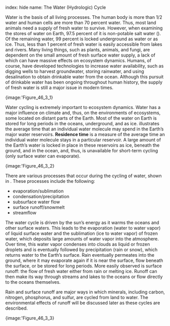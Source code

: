 index: hide
name: The Water (Hydrologic) Cycle

Water is the basis of all living processes. The human body is more than 1/2 water and human cells are more than 70 percent water. Thus, most land animals need a supply of fresh water to survive. However, when examining the stores of water on Earth, 97.5 percent of it is non-potable salt water (). Of the remaining water, 99 percent is locked underground as water or as ice. Thus, less than 1 percent of fresh water is easily accessible from lakes and rivers. Many living things, such as plants, animals, and fungi, are dependent on the small amount of fresh surface water supply, a lack of which can have massive effects on ecosystem dynamics. Humans, of course, have developed technologies to increase water availability, such as digging wells to harvest groundwater, storing rainwater, and using desalination to obtain drinkable water from the ocean. Although this pursuit of drinkable water has been ongoing throughout human history, the supply of fresh water is still a major issue in modern times.


{image:'Figure_46_3_1}
        

Water cycling is extremely important to ecosystem dynamics. Water has a major influence on climate and, thus, on the environments of ecosystems, some located on distant parts of the Earth. Most of the water on Earth is stored for long periods in the oceans, underground, and as ice.  illustrates the average time that an individual water molecule may spend in the Earth’s major water reservoirs.  **Residence time** is a measure of the average time an individual water molecule stays in a particular reservoir. A large amount of the Earth’s water is locked in place in these reservoirs as ice, beneath the ground, and in the ocean, and, thus, is unavailable for short-term cycling (only surface water can evaporate).


{image:'Figure_46_3_2}
        

There are various processes that occur during the cycling of water, shown in . These processes include the following:

  * evaporation/sublimation
  * condensation/precipitation
  * subsurface water flow
  * surface runoff/snowmelt
  * streamflow

The water cycle is driven by the sun’s energy as it warms the oceans and other surface waters. This leads to the evaporation (water to water vapor) of liquid surface water and the sublimation (ice to water vapor) of frozen water, which deposits large amounts of water vapor into the atmosphere. Over time, this water vapor condenses into clouds as liquid or frozen droplets and is eventually followed by precipitation (rain or snow), which returns water to the Earth’s surface. Rain eventually permeates into the ground, where it may evaporate again if it is near the surface, flow beneath the surface, or be stored for long periods. More easily observed is surface runoff: the flow of fresh water either from rain or melting ice. Runoff can then make its way through streams and lakes to the oceans or flow directly to the oceans themselves.

Rain and surface runoff are major ways in which minerals, including carbon, nitrogen, phosphorus, and sulfur, are cycled from land to water. The environmental effects of runoff will be discussed later as these cycles are described.


{image:'Figure_46_3_3}
        
